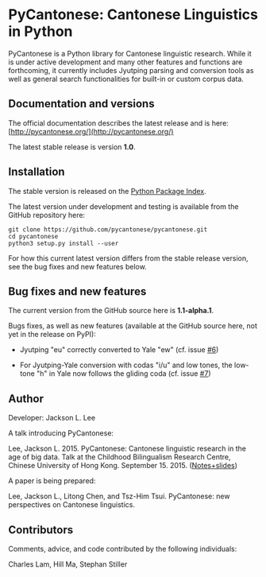 # PyCantonese: Cantonese Linguistics in Python


PyCantonese is a Python library for Cantonese linguistic research.
While it is under active development and many other features and
functions are forthcoming, 
it currently includes Jyutping parsing and conversion tools as well as general
search functionalities for built-in or custom corpus data.


## Documentation and versions

The official documentation describes the latest release and is here:
[http://pycantonese.org/](http://pycantonese.org/)

The latest stable release is version **1.0**.


## Installation

The stable version is released on the
[Python Package Index](https://pypi.python.org/pypi/pycantonese).

The latest version under development and testing is available from the GitHub
repository here:

    git clone https://github.com/pycantonese/pycantonese.git
    cd pycantonese
    python3 setup.py install --user

For how this current latest version differs from the stable release version,
see the bug fixes and new features below.


## Bug fixes and new features

The current version from the GitHub source here is **1.1-alpha.1**.

Bugs fixes, as well as new features
(available at the GitHub source here, not yet in the release on PyPI):

* Jyutping "eu" correctly converted to Yale "ew" (cf. issue [#6](https://github.com/pycantonese/pycantonese/issues/6))

* For Jyutping-Yale conversion with codas "i/u" and low tones,
  the low-tone "h" in Yale now follows the gliding coda (cf. issue [#7](https://github.com/pycantonese/pycantonese/issues/7))


## Author

Developer: Jackson L. Lee

A talk introducing PyCantonese:

Lee, Jackson L. 2015. PyCantonese: Cantonese linguistic research in the age of big data. Talk at the Childhood Bilingualism Research Centre, Chinese University of Hong Kong. September 15. 2015.
([Notes+slides](http://jacksonllee.com/papers/Lee-pycantonese-2015.html))

A paper is being prepared:

Lee, Jackson L., Litong Chen, and Tsz-Him Tsui. PyCantonese: new perspectives on Cantonese linguistics.


## Contributors

Comments, advice, and code contributed by the following individuals:

Charles Lam, Hill Ma, Stephan Stiller
